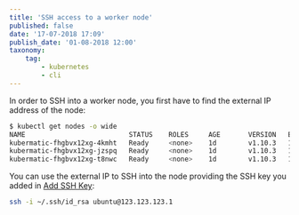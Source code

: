 ```yaml
---
title: 'SSH access to a worker node'
published: false
date: '17-07-2018 17:09'
publish_date: '01-08-2018 12:00'
taxonomy:
    tag:
        - kubernetes
        - cli
---
```


In order to SSH into a worker node, you first have to find the external IP address of the node:

```bash
$ kubectl get nodes -o wide
NAME                          STATUS    ROLES     AGE       VERSION   EXTERNAL-IP       OS-IMAGE             KERNEL-VERSION      CONTAINER-RUNTIME
kubermatic-fhgbvx12xg-4kmht   Ready     <none>    1d        v1.10.3   123.123.123.1     Ubuntu 16.04.4 LTS   4.4.0-116-generic   docker://17.3.2
kubermatic-fhgbvx12xg-jzspq   Ready     <none>    1d        v1.10.3   123.123.123.2     Ubuntu 16.04.4 LTS   4.4.0-116-generic   docker://17.3.2
kubermatic-fhgbvx12xg-t8nwc   Ready     <none>    1d        v1.10.3   123.123.123.3     Ubuntu 16.04.4 LTS   4.4.0-116-generic   docker://17.3.2
```

You can use the external IP to SSH into the node providing the SSH key you added in [Add SSH Key](./add-ssh-key.md):

```bash
ssh -i ~/.ssh/id_rsa ubuntu@123.123.123.1
```
